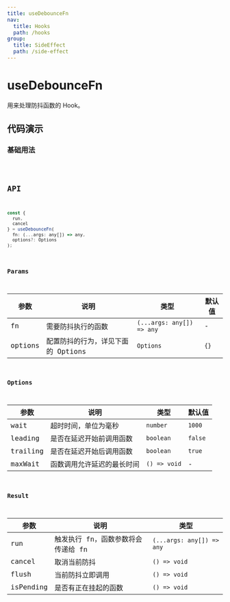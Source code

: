 ```yaml
---
title: useDebounceFn
nav:
  title: Hooks
  path: /hooks
group:
  title: SideEffect
  path: /side-effect
---
```


# useDebounceFn

用来处理防抖函数的 Hook。

## 代码演示

### 基础用法

<code src="./demo/demo1.tsx" />

## API

```javascript
const {
  run,
  cancel
} = useDebounceFn(
  fn: (...args: any[]) => any,
  options?: Options
);
```

### Params

| 参数    | 说明                               | 类型                      | 默认值 |
|---------|------------------------------------|---------------------------|--------|
| fn      | 需要防抖执行的函数                 | `(...args: any[]) => any` | -      |
| options | 配置防抖的行为，详见下面的 Options | `Options`                 | `{}`     |

### Options

| 参数     | 说明                       | 类型      | 默认值  |
|----------|----------------------------|-----------|---------|
| wait     | 超时时间，单位为毫秒       | `number`  | `1000`  |
| leading  | 是否在延迟开始前调用函数 | `boolean` | `false` |
| trailing | 是否在延迟开始后调用函数 | `boolean` | `true`  |
| maxWait | 函数调用允许延迟的最长时间 | `() => void` | -  |

### Result

| 参数   | 说明                               | 类型         |
|--------|------------------------------------|--------------|
| run    | 触发执行 fn，函数参数将会传递给 fn | `(...args: any[]) => any` |
| cancel | 取消当前防抖                       | `() => void` |
| flush  | 当前防抖立即调用                   | `() => void` |
| isPending | 是否有正在挂起的函数 | `() => void` | `boolean` |

